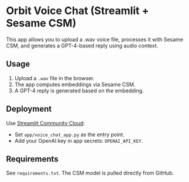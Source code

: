 # Orbit Voice Chat (Streamlit + Sesame CSM)

This app allows you to upload a .wav voice file, processes it with Sesame CSM, and generates a GPT-4-based reply using audio context.

## Usage

1. Upload a `.wav` file in the browser.
2. The app computes embeddings via Sesame CSM.
3. A GPT-4 reply is generated based on the embedding.

## Deployment

Use [Streamlit Community Cloud](https://streamlit.io/cloud):

- Set `app/voice_chat_app.py` as the entry point.
- Add your OpenAI key in app secrets: `OPENAI_API_KEY`.

## Requirements

See `requirements.txt`. The CSM model is pulled directly from GitHub.